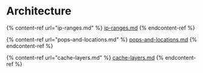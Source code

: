 # Architecture

{% content-ref url="ip-ranges.md" %}
[ip-ranges.md](ip-ranges.md)
{% endcontent-ref %}

{% content-ref url="pops-and-locations.md" %}
[pops-and-locations.md](pops-and-locations.md)
{% endcontent-ref %}

{% content-ref url="cache-layers.md" %}
[cache-layers.md](cache-layers.md)
{% endcontent-ref %}
